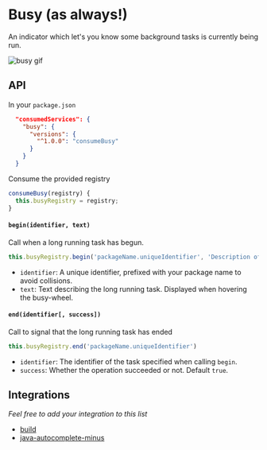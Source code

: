 # Busy (as always!)

An indicator which let's you know some background tasks is currently being run.

![busy gif](https://raw.githubusercontent.com/noseglid/atom-busy/master/busy.gif)

## API

In your `package.json`
```json
  "consumedServices": {
    "busy": {
      "versions": {
        "^1.0.0": "consumeBusy"
      }
    }
  }
```

Consume the provided registry
```javascript
consumeBusy(registry) {
  this.busyRegistry = registry;
}
```

#### `begin(identifier, text)`
Call when a long running task has begun.
```javascript
this.busyRegistry.begin('packageName.uniqueIdentifier', 'Description of long running task');
```

  * `identifier`: A unique identifier, prefixed with your package name to avoid collisions.
  * `text`: Text describing the long running task. Displayed when hovering the busy-wheel.

#### `end(identifier[, success])`
Call to signal that the long running task has ended
```javascript
this.busyRegistry.end('packageName.uniqueIdentifier')
```

  * `identifier`: The identifier of the task specified when calling `begin`.
  * `success`: Whether the operation succeeded or not. Default `true`.

## Integrations

_Feel free to add your integration to this list_

  * [build](http://atom.io/packages/build)
  * [java-autocomplete-minus](http://atom.io/packages/java-autocomplete-minus)
